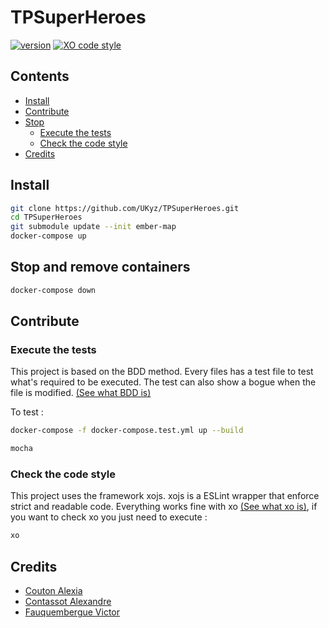 # TPSuperHeroes 

[![version][version-badge]][CHANGELOG] [![XO code style](https://img.shields.io/badge/code_style-XO-5ed9c7.svg)](https://github.com/xojs/xo)

## Contents
  * [Install][Installation]
  * [Contribute][Contribute]
  * [Stop][Stop]
    * [Execute the tests][CheckTests]
    * [Check the code style][CheckXo]
  * [Credits][Credits]

## Install

```bash
git clone https://github.com/UKyz/TPSuperHeroes.git
cd TPSuperHeroes
git submodule update --init ember-map
docker-compose up
```

## Stop and remove containers

```bash
docker-compose down
```

## Contribute 
### Execute the tests
  This project is based on the BDD method. Every files has a test file to test 
  what's required to be executed. The test can also show a bogue when the 
  file is modified. [(See what BDD is)][BDDWiki]
  
  To test : 
  
 ```bash
 docker-compose -f docker-compose.test.yml up --build
 ```
 
  ```bash
  mocha
  ```

### Check the code style
  This project uses the framework xojs. xojs is a ESLint wrapper that enforce strict and readable code. Everything works fine with xo [(See what xo is)][xo], if you want to check xo you just need to execute : 
  
```bash
xo
```

## Credits
  * [Couton Alexia][Alexia] 
  * [Contassot Alexandre][Alexandre]
  * [Fauquembergue Victor][Me]
  
  
  
[CHANGELOG]: ./CHANGELOG.md
[Alexia]: https://github.com/Alexia14
[Me]: https://github.com/UKyz
[Alexandre]: https://github.com/A1C0
[xo]: https://github.com/xojs/xo
[Credits]: https://github.com/UKyz/TPSuperHeroes/blob/master/README.md#credits
[Installation]: https://github.com/UKyz/TPSuperHeroes/blob/master/README.md#install
[Stop]: https://github.com/UKyz/TPSuperHeroes/blob/master/README.md#stop-and-remove-containers
[Contribute]: https://github.com/UKyz/TPSuperHeroes/blob/master/README.md#contribute
[CheckXo]: https://github.com/UKyz/TPSuperHeroes/blob/master/README.md#check-the-code-style
[CheckTests]: https://github.com/UKyz/TPSuperHeroes/blob/master/README.md#execute-the-tests
[BDDWiki]: https://en.wikipedia.org/wiki/Behavior-driven_development
[version-badge]: https://img.shields.io/badge/version-1.0.0-blue.svg
